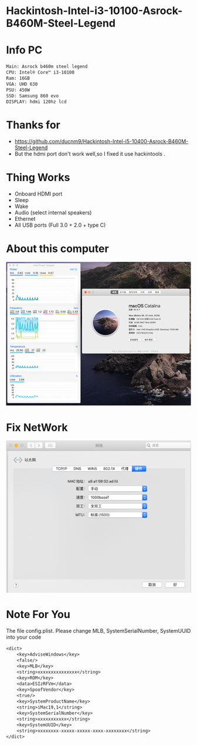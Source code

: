 # Hackintosh-Intel-i3-10100-Asrock-B460M-Steel-Legend

# Info PC
```
Main: Asrock b460m steel legend
CPU: Intel® Core™ i3-10100
Ram: 16GB
VGA: UHD 630
PSU: 450W
SSD: Samsung 860 evo 
DISPLAY: hdmi 120hz lcd
```

# Thanks for 
- https://github.com/ducnm9/Hackintosh-Intel-i5-10400-Asrock-B460M-Steel-Legend
- But the hdmi port don't work well,so I fixed it use hackintools .

# Thing Works
- Onboard HDMI port 
- Sleep
- Wake
- Audio (select internal speakers)
- Ethernet
- All USB ports (Full 3.0 + 2.0 + type C)
# About this computer
![image](images/about.png)
# Fix NetWork
![image](images/net.png)

# Note For You
The file config.plist. Please change MLB, SystemSerialNumber, SystemUUID into your code

```
<dict>
    <key>AdviseWindows</key>
    <false/>
    <key>MLB</key>
    <string>xxxxxxxxxxxxxxx</string>
    <key>ROM</key>
    <data>ESIzRFVm</data>
    <key>SpoofVendor</key>
    <true/>
    <key>SystemProductName</key>
    <string>iMac19,1</string>
    <key>SystemSerialNumber</key>
    <string>xxxxxxxxxxx</string>
    <key>SystemUUID</key>
    <string>xxxxxxxx-xxxxx-xxxxx-xxxx-xxxxxxxx</string>
</dict>
```
